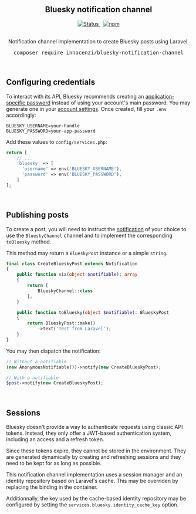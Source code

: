 <h2 align="center">Bluesky notification channel</h2>

<p align="center">
  <a href="https://github.com/innocenzi/bluesky-notification-channel/actions?query=workflow%3Arun-tests">
    <img alt="Status" src="https://github.com/innocenzi/bluesky-notification-channel/actions/workflows/run-tests.yml/badge.svg">
  </a>
  <span>&nbsp;</span>
  <a href="https://packagist.org/packages/innocenzi/bluesky-notification-channel">
    <img alt="npm" src="https://img.shields.io/packagist/v/innocenzi/bluesky-notification-channel">
  </a>
  <br />
  <br />
  <p align="center">
    Notification channel implementation to create Bluesky posts using Laravel.
  </p>
  <pre><div align="center">composer require innocenzi/bluesky-notification-channel</div></pre>
</p>

&nbsp;

## Configuring credentials

To interact with its API, Bluesky recommends creating an [application-specific password](https://atproto.com/specs/xrpc#app-passwords) instead of using your account's main password. You may generate one in your [account settings](https://bsky.app/settings/app-passwords). Once created, fill your `.env` accordingly:

```env
BLUESKY_USERNAME=your-handle
BLUESKY_PASSWORD=your-app-password
```

Add these values to `config/services.php`:

```php
return [
    // ...
    'bluesky' => [
      'username' => env('BLUESKY_USERNAME'),
      'password' => env('BLUESKY_PASSWORD'),
    ]
];
```


&nbsp;

## Publishing posts

To create a post, you will need to instruct the [notification](https://laravel.com/docs/master/notifications#generating-notifications) of your choice to use the `BlueskyChannel` channel and to implement the corresponding `toBluesky` method. 

This method may return a `BlueskyPost` instance or a simple `string`.

```php
final class CreateBlueskyPost extends Notification
{
    public function via(object $notifiable): array
    {
        return [
            BlueskyChannel::class
        ];
    }

    public function toBluesky(object $notifiable): BlueskyPost
    {
        return BlueskyPost::make()
            ->text('Test from Laravel');
    }
}
```

You may then dispatch the notification:

```php
// Without a notifiable
(new AnonymousNotifiable())->notify(new CreateBlueskyPost);

// With a notifiable
$post->notify(new CreateBlueskyPost);
```


&nbsp;

## Sessions

Bluesky doesn't provide a way to authenticate requests using classic API tokens. Instead, they only offer a JWT-based authentication system, including an access and a refresh token.

Since these tokens expire, they cannot be stored in the environment. They are generated dynamically by creating and refreshing sessions and they need to be kept for as long as possible.

This notification channel implementation uses a session manager and an identity repository based on Laravel's cache. This may be overriden by replacing the binding in the container.

Additionnally, the key used by the cache-based identity repository may be configured by setting the `services.bluesky.identity_cache_key` option.
